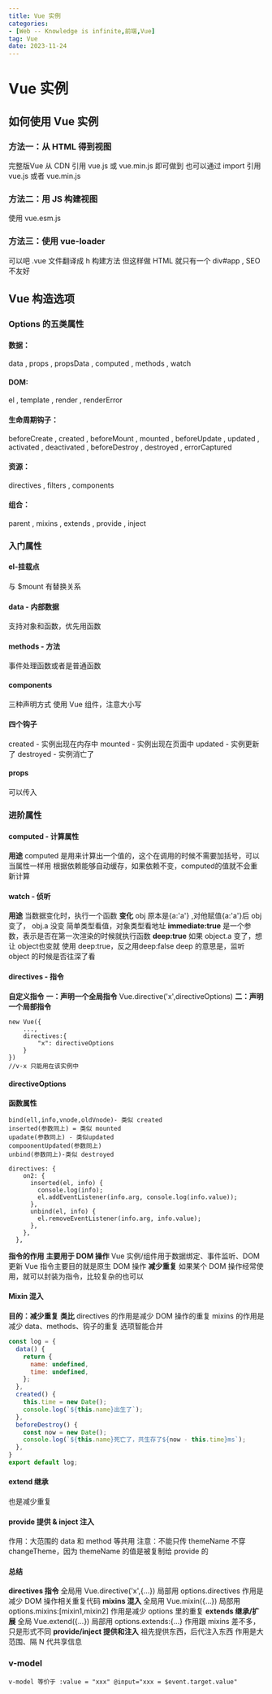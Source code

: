 ```yaml
---
title: Vue 实例
categories: 
- [Web -- Knowledge is infinite,前端,Vue]
tag: Vue
date: 2023-11-24
---
```

# Vue 实例
## 如何使用 Vue 实例
### 方法一：从 HTML 得到视图
完整版Vue
从 CDN 引用 vue.js 或 vue.min.js 即可做到
也可以通过 import 引用 vue.js 或者 vue.min.js
### 方法二：用 JS 构建视图
使用 vue.esm.js
### 方法三：使用 vue-loader
可以吧 .vue 文件翻译成 h 构建方法
但这样做 HTML 就只有一个 div#app , SEO 不友好
## Vue 构造选项
### Options 的五类属性
#### 数据：
data , props , propsData , computed , methods , watch
#### DOM:
el , template , render , renderError
#### 生命周期钩子： 
beforeCreate ,  created , beforeMount , mounted , beforeUpdate , updated , activated , deactivated , beforeDestroy , destroyed , errorCaptured
#### 资源： 
directives , filters , components
#### 组合： 
parent , mixins , extends , provide , inject
### 入门属性
#### el-挂载点
与 $mount 有替换关系
#### data - 内部数据
支持对象和函数，优先用函数
#### methods - 方法
事件处理函数或者是普通函数
#### components
三种声明方式
使用 Vue 组件，注意大小写
#### 四个钩子
created - 实例出现在内存中
mounted - 实例出现在页面中
updated - 实例更新了
destroyed - 实例消亡了
#### props
可以传入
### 进阶属性
#### computed - 计算属性
**用途**
computed 是用来计算出一个值的，这个在调用的时候不需要加括号，可以当属性一样用
根据依赖能够自动缓存，如果依赖不变，computed的值就不会重新计算
#### watch - 侦听
**用途**
当数据变化时，执行一个函数
**变化**
obj 原本是{a:'a'} ,对他赋值{a:'a'}后
obj变了， obj.a 没变
简单类型看值，对象类型看地址
**immediate:true**
是一个参数，表示是否在第一次渲染的时候就执行函数
**deep:true**
如果 object.a 变了，想让 object也变就 使用 deep:true，反之用deep:false
deep 的意思是，监听 object 的时候是否往深了看
#### directives - 指令
**自定义指令**
**一：声明一个全局指令**
Vue.directive('x',directiveOptions)
**二：声明一个局部指令**
```vue
new Vue({
	...,
	directives:{
		"x": directiveOptions
	}
})
//v-x 只能用在该实例中
```
#### directiveOptions
**函数属性**
```vue
bind(ell,info,vnode,oldVnode)- 类似 created
inserted(参数同上) = 类似 mounted
upadate(参数同上) - 类似updated
compoonentUpdated(参数同上)
unbind(参数同上)-类似 destroyed
```
```vue
directives: {
    on2: {
      inserted(el, info) {
        console.log(info);
        el.addEventListener(info.arg, console.log(info.value));
      },
      unbind(el, info) {
        el.removeEventListener(info.arg, info.value);
      },
    },
  },
```
**指令的作用**
**主要用于 DOM 操作**
Vue 实例/组件用于数据绑定、事件监听、DOM更新
Vue 指令主要目的就是原生 DOM 操作
**减少重复**
如果某个 DOM 操作经常使用，就可以封装为指令，比较复杂的也可以
#### Mixin 混入
**目的：减少重复**
**类比**
directives 的作用是减少 DOM 操作的重复
mixins 的作用是减少 data、methods、钩子的重复
选项智能合并
```javascript
const log = {
  data() {
    return {
      name: undefined,
      time: undefined,
    };
  },
  created() {
    this.time = new Date();
    console.log(`${this.name}出生了`);
  },
  beforeDestroy() {
    const now = new Date();
    console.log(`${this.name}死亡了，共生存了${now - this.time}ms`);
  },
}
export default log;
```
#### extend 继承
也是减少重复
#### provide 提供 & inject 注入
作用：大范围的 data 和 method 等共用
注意：不能只传 themeName 不穿 changeTheme，因为 themeName 的值是被复制给 provide 的
#### 总结
**directives 指令**
全局用 Vue.directive('x',{...})
局部用 options.directives
作用是减少 DOM 操作相关重复代码
**mixins 混入**
全局用 Vue.mixin({...})
局部用 options.mixins:[mixin1,mixin2]
作用是减少 options 里的重复
**extends 继承/扩展**
全局 Vue.extend({...})
局部用 options.extends:{...}
作用跟 mixins 差不多，只是形式不同
**provide/inject 提供和注入**
祖先提供东西，后代注入东西
作用是大范围、隔 N 代共享信息
### v-model
```vue
v-model 等价于 :value = "xxx" @input="xxx = $event.target.value"
```
